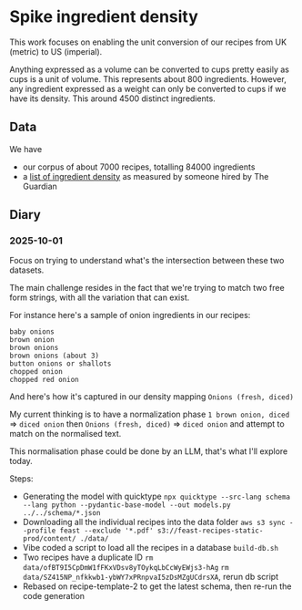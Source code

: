 # Spike ingredient density

This work focuses on enabling the unit conversion of our recipes from UK (metric) to US (imperial).

Anything expressed as a volume can be converted to cups pretty easily as cups is a unit of volume. This represents about 800 ingredients.
However, any ingredient expressed as a weight can only be converted to cups if we have its density. This around 4500 distinct ingredients.

## Data

We have
- our corpus of about 7000 recipes, totalling 84000 ingredients
- a [list of ingredient density](https://docs.google.com/spreadsheets/d/1XGVOonMclR14JOS7tfwfd772tr8k9V7CYsrAay6Uz4g/edit?gid=0#gid=0) as measured by someone hired by The Guardian


## Diary
### 2025-10-01

Focus on trying to understand what's the intersection between these two datasets.

The main challenge resides in the fact that we're trying to match two free form strings, with all the variation that can exist.

For instance here's a sample of onion ingredients in our recipes:

```
baby onions
brown onion
brown onions
brown onions (about 3)
button onions or shallots
chopped onion
chopped red onion
```

And here's how it's captured in our density mapping `Onions (fresh, diced)`

My current thinking is to have a normalization  phase `1 brown onion, diced` => `diced onion` then `Onions (fresh, diced)` => `diced onion` and attempt to match on the normalised text.

This normalisation phase could be done by an LLM, that's what I'll explore today.

Steps:
- Generating the model with quicktype `npx quicktype --src-lang schema --lang python --pydantic-base-model --out models.py ../../schema/*.json`
- Downloading all the individual recipes into the data folder `aws s3 sync --profile feast --exclude '*.pdf' s3://feast-recipes-static-prod/content/ ./data/`
- Vibe coded a script to load all the recipes in a database `build-db.sh`
- Two recipes have a duplicate ID `rm data/ofBT9I5CpDmW1fFKxVDsv8yTOykqLbCcWyEWjs3-hAg` `rm data/SZ415NP_nfkkwb1-ybWY7xPRnpvaI5zDsMZgUCdrsXA`, rerun db script
- Rebased on recipe-template-2 to get the latest schema, then re-run the code generation
